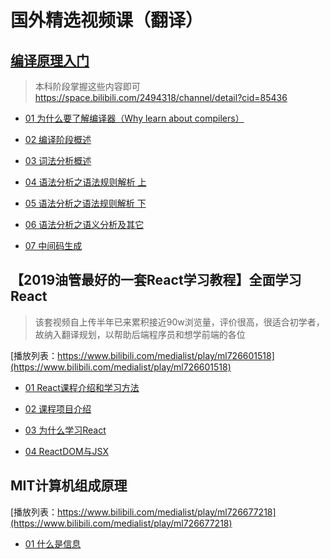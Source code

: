 # 国外精选视频课（翻译）

## [编译原理入门](https://space.bilibili.com/2494318/channel/detail?cid=85436)
>本科阶段掌握这些内容即可
https://space.bilibili.com/2494318/channel/detail?cid=85436

* [01 为什么要了解编译器（Why learn about compilers）](https://www.bilibili.com/video/av65512165)

* [02 编译阶段概述](https://www.bilibili.com/video/av65673080)

* [03 词法分析概述](https://www.bilibili.com/video/av66088947)

* [04 语法分析之语法规则解析 上](https://www.bilibili.com/video/av66411345)

* [05 语法分析之语法规则解析 下](https://www.bilibili.com/video/av67118584)

* [06 语法分析之语义分析及其它](https://www.bilibili.com/video/av67317614)

* [07 中间码生成](https://www.bilibili.com/video/av67868655)

## 【2019油管最好的一套React学习教程】全面学习React

>该套视频自上传半年已来累积接近90w浏览量，评价很高，很适合初学者，故纳入翻译规划，以帮助后端程序员和想学前端的各位

[播放列表：https://www.bilibili.com/medialist/play/ml726601518](https://www.bilibili.com/medialist/play/ml726601518)

* [01 React课程介绍和学习方法](https://www.bilibili.com/video/av66514372)

* [02 课程项目介绍](https://www.bilibili.com/video/av66952885)

* [03 为什么学习React](https://www.bilibili.com/video/av66953152)

* [04 ReactDOM与JSX](https://www.bilibili.com/video/av67112459)



## MIT计算机组成原理

[播放列表：https://www.bilibili.com/medialist/play/ml726677218](https://www.bilibili.com/medialist/play/ml726677218)

* [01 什么是信息](https://www.bilibili.com/video/av67658380)


